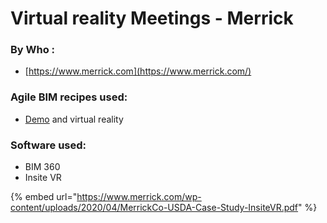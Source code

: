# Virtual reality Meetings  - Merrick

### By Who : 

* [https://www.merrick.com](https://www.merrick.com/)

### Agile BIM recipes used: 

* [Demo](../en/agile-practices/project-demo.md) and virtual reality 

### Software used: 

* BIM 360
* Insite VR



{% embed url="https://www.merrick.com/wp-content/uploads/2020/04/MerrickCo-USDA-Case-Study-InsiteVR.pdf" %}



